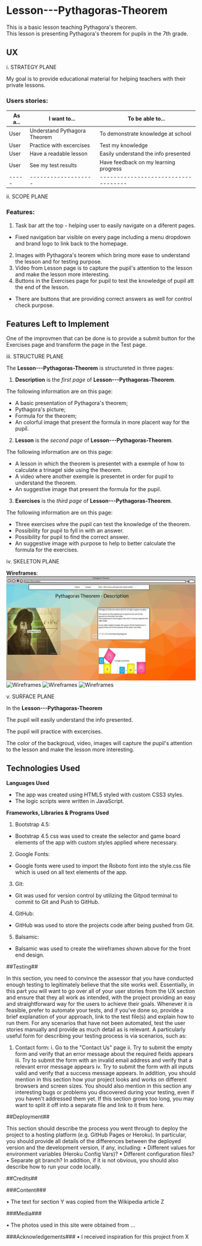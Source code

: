 # Lesson---Pythagoras-Theorem #

This is a basic lesson teaching Pythagora's theorem.
<br>
This lesson is presenting Pythagora's theorem for pupils in the 7th grade.

## UX ##

i. STRATEGY PLANE

My goal is to provide educational material for helping teachers with their private lessons.

### Users stories: ###

As a... | I want to... | To be able to...
---------|--------------|--------------
User | Understand Pythagora Theorem | To demonstrate knowledge at school
User | Practice with excercises | Test my knowledge
User | Have a readable lesson | Easily understand the info presented
User | See my test results | Have feedback on my learning progress
----- |-------------------| -----------------------------------
   
ii. SCOPE PLANE

### Features: ###

1. Task bar att the top - helping user to easily navigate on a diferent pages.
* Fixed navigation bar visible on every page including a menu dropdown and brand logo to link back to the homepage.
2. Images with Pythagora's teorem which bring more ease to understand the lesson and for testing purpose.
3. Video from Lesson page is to capture the pupil's attention to the lesson and make the lesson more interesting.
4. Buttons in the Exercises page for pupil to test the knowledge of pupil att the end of the lesson. 
* There are buttons that are providing correct answers as well for control check purpose.

## Features Left to Implement ##

One of the improvmen that can be done is to provide a submit button for the Exercises page and transform the page in the Test page.

iii. STRUCTURE PLANE

The **Lesson---Pythagoras-Theorem** is structureted in three pages:

1. **Description** is the *first page* of **Lesson---Pythagoras-Theorem**. 

The following information are on this page:
* A basic presentation of Pythagora's theorem;
* Pythagora's picture;
* Formula for the theorem;
* An colorful image that present the formula in more placent way for the pupil.

2. **Lesson** is the *second page* of **Lesson---Pythagoras-Theorem**.

The following information are on this page:

* A lesson in which the theorem is presentet with a exemple of how to calculate a trinagel side using the theorem.
* A video where another exemple is presentet in order for pupil to understand the theorem.
* An suggestive image that present the formula for the pupil.

3. **Exercises** is the *third page* of **Lesson---Pythagoras-Theorem**.

The following information are on this page:

* Three exercises whre the pupil can test the knowledge of the theorem.
* Possibility for pupil to fyll in with an answer.
* Possibility for pupil to find the correct answer.
* An suggestive image with purpose to help to better calculate the formula for the exercises.

iv. SKELETON PLANE

**Wireframes**:
![Wireframes](assets/wireframes/first_page_description.png)
![Wireframes](assets/wireframes/second_page_description.png)
![Wireframes](assets/wireframes/third_page_description.png)
![Wireframes](assets/wireframes/mobiltablet.png)

v. SURFACE PLANE

In the **Lesson---Pythagoras-Theorem**

The pupil will easily understand the info presented.

The pupil will practice with excercises.

The color of the backgroud, video, images will capture the pupil's attention to the lesson and make the lesson more interesting.


## Technologies Used ##

**Languages Used**

* The app was created using HTML5 styled with custom CSS3 styles.
* The logic scripts were written in JavaScript.

**Frameworks, Libraries & Programs Used**

1. Bootstrap 4.5:
* Bootstrap 4.5 css was used to create the selector and game board elements of the app with custom styles applied where necessary.
2. Google Fonts:
* Google fonts were used to import the Roboto font into the style.css file which is used on all text elements of the app.
3. Git:
* Git was used for version control by utilizing the Gitpod terminal to commit to Git and Push to GitHub.
4. GitHub:
* GitHub was used to store the projects code after being pushed from Git.
5. Balsamic:
* Balsamic was used to create the wireframes shown above for the front end design.


##Testing##

In this section, you need to convince the assessor that you have conducted enough testing to legitimately believe that the site works well. Essentially, in this part you will want to go over all of your user stories from the UX section and ensure that they all work as intended, with the project providing an easy and straightforward way for the users to achieve their goals.
Whenever it is feasible, prefer to automate your tests, and if you've done so, provide a brief explanation of your approach, link to the test file(s) and explain how to run them.
For any scenarios that have not been automated, test the user stories manually and provide as much detail as is relevant. A particularly useful form for describing your testing process is via scenarios, such as:
1.	Contact form:
i.	Go to the "Contact Us" page
ii.	Try to submit the empty form and verify that an error message about the required fields appears
iii.	Try to submit the form with an invalid email address and verify that a relevant error message appears
iv.	Try to submit the form with all inputs valid and verify that a success message appears.
In addition, you should mention in this section how your project looks and works on different browsers and screen sizes.
You should also mention in this section any interesting bugs or problems you discovered during your testing, even if you haven't addressed them yet.
If this section grows too long, you may want to split it off into a separate file and link to it from here.

##Deployment##

This section should describe the process you went through to deploy the project to a hosting platform (e.g. GitHub Pages or Heroku).
In particular, you should provide all details of the differences between the deployed version and the development version, if any, including:
•	Different values for environment variables (Heroku Config Vars)?
•	Different configuration files?
•	Separate git branch?
In addition, if it is not obvious, you should also describe how to run your code locally.

##Credits##

###Content###

•	The text for section Y was copied from the Wikipedia article Z

###Media###

•	The photos used in this site were obtained from ...

###Acknowledgements###
•	I received inspiration for this project from X



